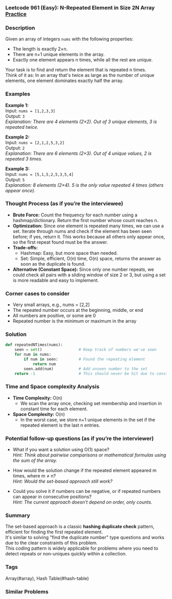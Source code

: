 ### Leetcode 961 (Easy): N-Repeated Element in Size 2N Array [Practice](https://leetcode.com/problems/n-repeated-element-in-size-2n-array)

### Description  
Given an array of integers `nums` with the following properties:
- The length is exactly 2×n.
- There are n+1 unique elements in the array.
- Exactly one element appears n times, while all the rest are unique.

Your task is to find and return the element that is repeated n times.  
Think of it as: In an array that's twice as large as the number of unique elements, one element dominates exactly half the array.

### Examples  

**Example 1:**  
Input: `nums = [1,2,3,3]`  
Output: `3`  
*Explanation: There are 4 elements (2×2). Out of 3 unique elements, 3 is repeated twice.*

**Example 2:**  
Input: `nums = [2,1,2,5,3,2]`  
Output: `2`  
*Explanation: There are 6 elements (2×3). Out of 4 unique values, 2 is repeated 3 times.*

**Example 3:**  
Input: `nums = [5,1,5,2,5,3,5,4]`  
Output: `5`  
*Explanation: 8 elements (2×4). 5 is the only value repeated 4 times (others appear once).*

### Thought Process (as if you’re the interviewee)  
- **Brute Force:** Count the frequency for each number using a hashmap/dictionary. Return the first number whose count reaches n.  
- **Optimization:** Since one element is repeated many times, we can use a set. Iterate through nums and check if the element has been seen before; if yes, return it. This works because all others only appear once, so the first repeat found must be the answer.
- **Trade-offs:**  
  - Hashmap: Easy, but more space than needed.  
  - Set: Simple, efficient, O(n) time, O(n) space, returns the answer as soon as the duplicate is found.
- **Alternative (Constant Space):** Since only one number repeats, we could check all pairs with a sliding window of size 2 or 3, but using a set is more readable and easy to implement.

### Corner cases to consider  
- Very small arrays, e.g., nums = [2,2]
- The repeated number occurs at the beginning, middle, or end
- All numbers are positive, or some are 0
- Repeated number is the minimum or maximum in the array

### Solution

```python
def repeatedNTimes(nums):
    seen = set()                # Keep track of numbers we've seen
    for num in nums:
        if num in seen:         # Found the repeating element
            return num
        seen.add(num)           # Add unseen number to the set
    return -1                   # This should never be hit due to constraints
```

### Time and Space complexity Analysis  

- **Time Complexity:** O(n)
  - We scan the array once, checking set membership and insertion in constant time for each element.
- **Space Complexity:** O(n)
  - In the worst case, we store n+1 unique elements in the set if the repeated element is the last n entries.

### Potential follow-up questions (as if you’re the interviewer)  

- What if you want a solution using O(1) space?  
  *Hint: Think about pairwise comparisons or mathematical formulas using the sum of the array.*

- How would the solution change if the repeated element appeared m times, where m ≠ n?  
  *Hint: Would the set-based approach still work?*

- Could you solve it if numbers can be negative, or if repeated numbers can appear in consecutive positions?  
  *Hint: The current approach doesn't depend on order, only counts.*

### Summary
The set-based approach is a classic **hashing duplicate check** pattern, efficient for finding the first repeated element.  
It's similar to solving "find the duplicate number" type questions and works due to the clear constraints of this problem.  
This coding pattern is widely applicable for problems where you need to detect repeats or non-uniques quickly within a collection.

### Tags
Array(#array), Hash Table(#hash-table)

### Similar Problems
